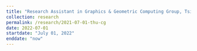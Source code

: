 ```yaml
---
title: "Research Assistant in Graphics & Geometric Computing Group, Tsinghua University"
collection: research
permalink: /research/2021-07-01-thu-cg
date: 2022-07-01
startdate: "July 01, 2022"
enddate: "now"
---
```

